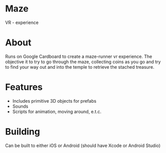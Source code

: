 # Maze
VR - experience 

# About
Runs on Google Cardboard to create a maze-runner vr experience. The objective it to try to go through the maze, collecting coins as you go and try to find your way out and into the temple to retrieve the stached treasure. 

# Features 
  - Includes primitive 3D objects for prefabs
  - Sounds
  - Scripts for animation, moving around, e.t.c.

# Building
Can be built to either iOS or Android (should have Xcode or Android Studio)
